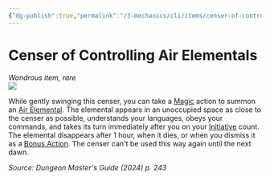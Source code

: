```yaml
---
{"dg-publish":true,"permalink":"/3-mechanics/cli/items/censer-of-controlling-air-elementals-xdmg/","tags":["ttrpg-cli/compendium/src/5e/xdmg","ttrpg-cli/item/rarity/rare"],"noteIcon":""}
---
```


# Censer of Controlling Air Elementals
*Wondrous item, rare*  
![](3-Mechanics/CLI/items/img/censer-of-controlling-air-elementals.webp#right)


While gently swinging this censer, you can take a [Magic](3-Mechanics/CLI/rules/actions.md#Magic) action to summon an [Air Elemental](3-Mechanics/CLI/bestiary/elemental/air-elemental-xmm.md). The elemental appears in an unoccupied space as close to the censer as possible, understands your languages, obeys your commands, and takes its turn immediately after you on your [Initiative](3-Mechanics/CLI/rules/variant-rules/initiative-xphb.md) count. The elemental disappears after 1 hour, when it dies, or when you dismiss it as a [Bonus Action](3-Mechanics/CLI/rules/variant-rules/bonus-action-xphb.md). The censer can't be used this way again until the next dawn.

*Source: Dungeon Master's Guide (2024) p. 243*